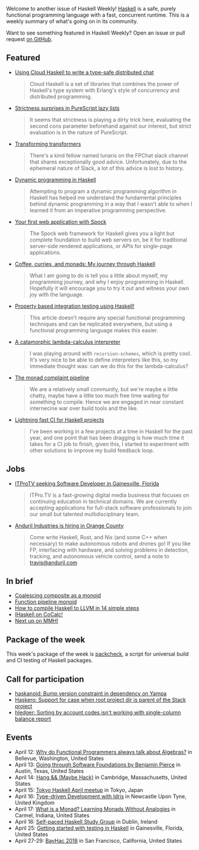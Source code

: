<!-- 2018-04-12 -->

Welcome to another issue of Haskell Weekly!
[Haskell](https://haskell-lang.org) is a safe, purely functional programming language with a fast, concurrent runtime.
This is a weekly summary of what's going on in its community.

Want to see something featured in Haskell Weekly?
Open an issue or pull request [on GitHub](https://github.com/haskellweekly/haskellweekly.github.io).

## Featured

-   [Using Cloud Haskell to write a type-safe distributed chat](https://www.stackbuilders.com/tutorials/haskell/cloud-haskell/)

    > Cloud Haskell is a set of libraries that combines the power of Haskell's type system with Erlang's style of concurrency and distributed programming.

-   [Strictness surprises in PureScript lazy lists](https://www.schoolofhaskell.com/user/griba/lazy_lists_on_strict_purescript)

    > It seems that strictness is playing a dirty trick here, evaluating the second cons parameter beforehand against our interest, but strict evaluation is in the nature of PureScript.

-   [Transforming transformers](https://www.parsonsmatt.org/2018/04/10/transforming_transformers.html)

    > There's a kind fellow named lunaris on the FPChat slack channel that shares exceptionally good advice. Unfortunately, due to the ephemeral nature of Slack, a lot of this advice is lost to history.

-   [Dynamic programming in Haskell](https://whatthefunctional.wordpress.com/2018/04/09/dynamic-programming-in-haskell/)

    > Attempting to program a dynamic programming algorithm in Haskell has helped me understand the fundamental principles behind dynamic programming in a way that I wasn't able to when I learned it from an imperative programming perspective.

-   [Your first web application with Spock](https://haskell-at-work.com/episodes/2018-04-09-your-first-web-application-with-spock.html)

    > The Spock web framework for Haskell gives you a light but complete foundation to build web servers on, be it for traditional server-side rendered applications, or APIs for single-page applications.

-   [Coffee, curries, and monads: My journey through Haskell](https://medium.com/@fintan.halpenny/coffee-curries-and-monads-my-journey-through-haskell-5a199bab7a3f)

    > What I am going to do is tell you a little about myself, my programming journey, and why I enjoy programming in Haskell. Hopefully it will encourage you to try it out and witness your own joy with the language.

-   [Property based integration testing using Haskell!](https://functional.works-hub.com/learn/property-based-integration-testing-using-haskell-6c25c)

    > This article doesn't require any special functional programming techniques and can be replicated everywhere, but using a functional programming language makes this easier.

-   [A catamorphic lambda-calculus interpreter](https://www.michaelpj.com/blog/2018/04/08/catamorphic-lc-interpreter.html)

    > I was playing around with `recursion-schemes`, which is pretty cool. It's very nice to be able to define interpreters like this, so my immediate thought was: can we do this for the lambda-calculus?

-   [The monad complaint pipeline](https://argumatronic.com/posts/2018-04-07-monad-complaints.html)

    > We are a relatively small community, but we're maybe a little chatty, maybe have a little too much free time waiting for something to compile. Hence we are engaged in near constant internecine war over build tools and the like.

-   [Lightning fast CI for Haskell projects](https://blog.roman-gonzalez.ca/post/172746394387/lightning-fast-ci-for-haskell-projects)

    > I've been working in a few projects at a time in Haskell for the past year, and one point that has been dragging is how much time it takes for a CI job to finish, given this, I started to experiment with other solutions to improve my build feedback loop.

## Jobs

-   [ITProTV seeking Software Developer in Gainesville, Florida](https://functionaljobs.com/jobs/9080-software-engineer-developer-at-itprotv)

    > ITPro.TV is a fast-growing digital media business that focuses on continuing education in technical domains. We are currently accepting applications for full-stack software professionals to join our small but talented multidisciplinary team.

-   [Anduril Industries is hiring in Orange County](https://www.anduril.com)

    > Come write Haskell, Rust, and Nix (and some C++ when necessary) to make autonomous robots and drones go! If you like FP, interfacing with hardware, and solving problems in detection, tracking, and autonomous vehicle control, send a note to <travis@anduril.com>

## In brief

-   [Coalescing composite as a monoid](http://blog.ploeh.dk/2018/04/09/coalescing-composite-as-a-monoid/)
-   [Function pipeline monoid](https://typeclasses.com/news/2018-04-a-monoid-is)
-   [How to compile Haskell to LLVM in 14 simple steps](https://github.com/Lemmih/lhc/blob/d398017ae52e8c830ed40bfd4a2e4cd2d5eb2903/PIPELINE.md)
-   [IHaskell on CoCalc!](http://vaibhavsagar.com/blog/2018/04/08/ihaskell-cocalc/index.html)
-   [Next up on MMH!](https://mmhaskell.com/blog/2018/4/9/next-up-on-mmh)

## Package of the week

This week's package of the week is [packcheck](https://hackage.haskell.org/package/packcheck-0.3.0),
a script for universal build and CI testing of Haskell packages.

## Call for participation

-   [haskanoid: Bump version constraint in dependency on Yampa](https://github.com/ivanperez-keera/haskanoid/issues/61)
-   [Haskero: Support for case when root project dir is parent of the Stack project](https://gitlab.com/vannnns/haskero/issues/58)
-   [hledger: Sorting by account codes isn't working with single-column balance report](https://github.com/simonmichael/hledger/issues/727)

## Events

-   April 12: [Why do Functional Programmers always talk about Algebras?](https://www.meetup.com/Eastside-Fun-c-tional-Programming-Group/events/248722662/) in Bellevue, Washington, United States
-   April 13: [Going through Software Foundations by Benjamin Pierce](https://www.meetup.com/Austin-Types-Theorems-and-Programming-Languages/events/249172494/) in Austin, Texas, United States
-   April 14: [Hang && (Maybe Hack)](https://www.meetup.com/Weekly-Functional-Programming-Meetup/events/249414785/) in Cambridge, Massachusetts, United States
-   April 15: [Tokyo Haskell April meetup](https://www.meetup.com/Tokyo-Haskell-Meetup/events/248833521/) in Tokyo, Japan
-   April 16: [Type-driven Development with Idris](https://www.meetup.com/FP-North-East/events/xwwjfpyxgbvb/) in Newcastle Upon Tyne, United Kingdom
-   April 17: [What is a Monad? Learning Monads Without Analogies](https://www.meetup.com/Indy-FP/events/249371555/) in Carmel, Indiana, United States
-   April 18: [Self-paced Haskell Study Group](https://www.meetup.com/haskell-dublin-meetup/events/249428074/) in Dublin, Ireland
-   April 25: [Getting started with testing in Haskell](https://www.meetup.com/Gainesville-Functional-Programming-Meetup/events/dhnnnpyxgbhc/) in Gainesville, Florida, United States
-   April 27-29: [BayHac 2018](https://wiki.haskell.org/BayHac2018) in San Francisco, California, United States
